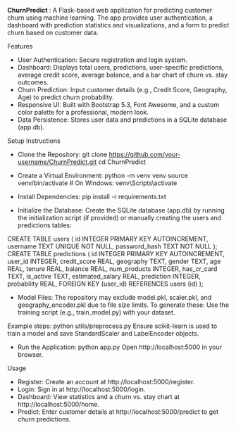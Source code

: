 **ChurnPredict** : 
A Flask-based web application for predicting customer churn using machine learning. The app provides user authentication, a dashboard with prediction statistics and visualizations, and a form to predict churn based on customer data.

Features
* User Authentication: Secure registration and login system.
* Dashboard: Displays total users, predictions, user-specific predictions, average credit score, average balance, and a bar chart of churn vs. stay outcomes.
* Churn Prediction: Input customer details (e.g., Credit Score, Geography, Age) to predict churn probability.
* Responsive UI: Built with Bootstrap 5.3, Font Awesome, and a custom color palette for a professional, modern look.
* Data Persistence: Stores user data and predictions in a SQLite database (app.db).

Setup Instructions

* Clone the Repository:
git clone https://github.com/your-username/ChurnPredict.git
cd ChurnPredict

* Create a Virtual Environment:
python -m venv venv
source venv/bin/activate  # On Windows: venv\Scripts\activate

* Install Dependencies:
pip install -r requirements.txt

* Initialize the Database:
Create the SQLite database (app.db) by running the initialization script (if provided) or manually creating the users and predictions tables:

CREATE TABLE users (
    id INTEGER PRIMARY KEY AUTOINCREMENT,
    username TEXT UNIQUE NOT NULL,
    password_hash TEXT NOT NULL
);
CREATE TABLE predictions (
    id INTEGER PRIMARY KEY AUTOINCREMENT,
    user_id INTEGER,
    credit_score REAL,
    geography TEXT,
    gender TEXT,
    age REAL,
    tenure REAL,
    balance REAL,
    num_products INTEGER,
    has_cr_card TEXT,
    is_active TEXT,
    estimated_salary REAL,
    prediction INTEGER,
    probability REAL,
    FOREIGN KEY (user_id) REFERENCES users (id)
);

* Model Files:
The repository may exclude model.pkl, scaler.pkl, and geography_encoder.pkl due to file size limits. To generate these:
   Use the training script (e.g., train_model.py) with your dataset.
  
Example steps:
python utils/preprocess.py
Ensure scikit-learn is used to train a model and save StandardScaler and LabelEncoder objects.

* Run the Application:
python app.py
Open http://localhost:5000 in your browser.

Usage
* Register: Create an account at http://localhost:5000/register.
* Login: Sign in at http://localhost:5000/login.
* Dashboard: View statistics and a churn vs. stay chart at http://localhost:5000/home.
* Predict: Enter customer details at http://localhost:5000/predict to get churn predictions.
